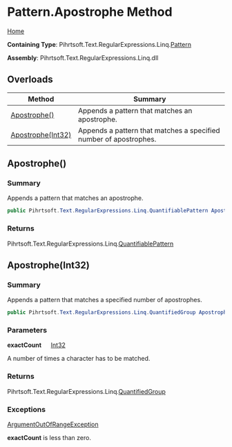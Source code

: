 # Pattern\.Apostrophe Method

[Home](../../../../../../README.md)

**Containing Type**: Pihrtsoft\.Text\.RegularExpressions\.Linq\.[Pattern](../README.md)

**Assembly**: Pihrtsoft\.Text\.RegularExpressions\.Linq\.dll

## Overloads

| Method | Summary |
| ------ | ------- |
| [Apostrophe()](#Pihrtsoft_Text_RegularExpressions_Linq_Pattern_Apostrophe) | Appends a pattern that matches an apostrophe\. |
| [Apostrophe(Int32)](#Pihrtsoft_Text_RegularExpressions_Linq_Pattern_Apostrophe_System_Int32_) | Appends a pattern that matches a specified number of apostrophes\. |

## Apostrophe\(\) <a name="Pihrtsoft_Text_RegularExpressions_Linq_Pattern_Apostrophe"></a>

### Summary

Appends a pattern that matches an apostrophe\.

```csharp
public Pihrtsoft.Text.RegularExpressions.Linq.QuantifiablePattern Apostrophe()
```

### Returns

Pihrtsoft\.Text\.RegularExpressions\.Linq\.[QuantifiablePattern](../../QuantifiablePattern/README.md)

## Apostrophe\(Int32\) <a name="Pihrtsoft_Text_RegularExpressions_Linq_Pattern_Apostrophe_System_Int32_"></a>

### Summary

Appends a pattern that matches a specified number of apostrophes\.

```csharp
public Pihrtsoft.Text.RegularExpressions.Linq.QuantifiedGroup Apostrophe(int exactCount)
```

### Parameters

**exactCount** &emsp; [Int32](https://docs.microsoft.com/en-us/dotnet/api/system.int32)

A number of times a character has to be matched\.

### Returns

Pihrtsoft\.Text\.RegularExpressions\.Linq\.[QuantifiedGroup](../../QuantifiedGroup/README.md)

### Exceptions

[ArgumentOutOfRangeException](https://docs.microsoft.com/en-us/dotnet/api/system.argumentoutofrangeexception)

**exactCount** is less than zero\.

